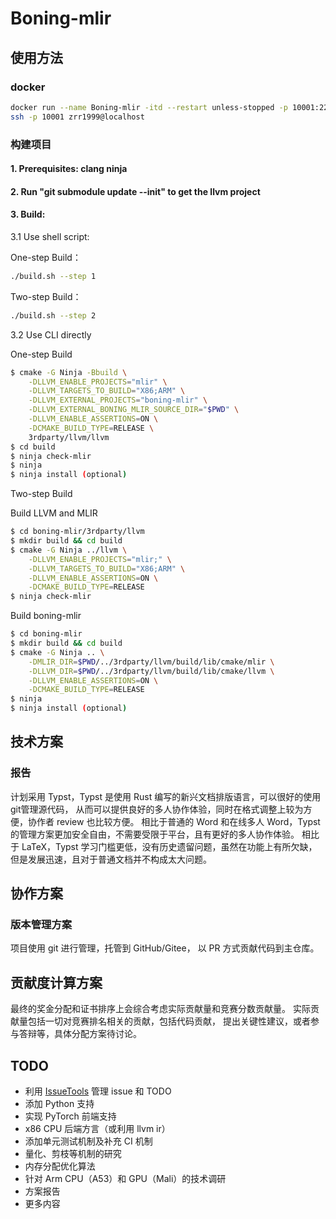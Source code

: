 # Boning-mlir

## 使用方法
### docker
```sh
docker run --name Boning-mlir -itd --restart unless-stopped -p 10001:22 -v ~/workspace/:/workspace/ zrr1999/boning-mlir:latest
ssh -p 10001 zrr1999@localhost
```
### 构建项目

#### 1. Prerequisites: clang ninja

#### 2. Run "git submodule update --init" to get the llvm project

#### 3. Build: 
3.1 Use shell script:

One-step Build：
```sh
./build.sh --step 1
```
Two-step Build：
```sh
./build.sh --step 2
```
3.2 Use CLI directly

One-step Build
```sh
$ cmake -G Ninja -Bbuild \
    -DLLVM_ENABLE_PROJECTS="mlir" \
    -DLLVM_TARGETS_TO_BUILD="X86;ARM" \
    -DLLVM_EXTERNAL_PROJECTS="boning-mlir" \
    -DLLVM_EXTERNAL_BONING_MLIR_SOURCE_DIR="$PWD" \
    -DLLVM_ENABLE_ASSERTIONS=ON \
    -DCMAKE_BUILD_TYPE=RELEASE \
    3rdparty/llvm/llvm
$ cd build
$ ninja check-mlir
$ ninja
$ ninja install (optional) 
```
Two-step Build

Build LLVM and MLIR
```sh
$ cd boning-mlir/3rdparty/llvm
$ mkdir build && cd build
$ cmake -G Ninja ../llvm \
    -DLLVM_ENABLE_PROJECTS="mlir;" \
    -DLLVM_TARGETS_TO_BUILD="X86;ARM" \
    -DLLVM_ENABLE_ASSERTIONS=ON \
    -DCMAKE_BUILD_TYPE=RELEASE
$ ninja check-mlir
```
Build boning-mlir
```sh
$ cd boning-mlir
$ mkdir build && cd build
$ cmake -G Ninja .. \
    -DMLIR_DIR=$PWD/../3rdparty/llvm/build/lib/cmake/mlir \
    -DLLVM_DIR=$PWD/../3rdparty/llvm/build/lib/cmake/llvm \
    -DLLVM_ENABLE_ASSERTIONS=ON \
    -DCMAKE_BUILD_TYPE=RELEASE
$ ninja
$ ninja install (optional) 
```

## 技术方案
### 报告
计划采用 Typst，Typst 是使用 Rust 编写的新兴文档排版语言，可以很好的使用git管理源代码，
从而可以提供良好的多人协作体验，同时在格式调整上较为方便，协作者 review 也比较方便。
相比于普通的 Word 和在线多人 Word，Typst 的管理方案更加安全自由，不需要受限于平台，且有更好的多人协作体验。
相比于 LaTeX，Typst 学习门槛更低，没有历史遗留问题，虽然在功能上有所欠缺，但是发展迅速，且对于普通文档并不构成太大问题。

## 协作方案
### 版本管理方案
项目使用 git 进行管理，托管到 GitHub/Gitee，
以 PR 方式贡献代码到主仓库。

## 贡献度计算方案
最终的奖金分配和证书排序上会综合考虑实际贡献量和竞赛分数贡献量。
实际贡献量包括一切对竞赛排名相关的贡献，包括代码贡献，
提出关键性建议，或者参与答辩等，具体分配方案待讨论。

## TODO
- 利用 [IssueTools](https://github.com/zrr1999/IssueTools) 管理 issue 和 TODO
- 添加 Python 支持
- 实现 PyTorch 前端支持
- x86 CPU 后端方言（或利用 llvm ir）
- 添加单元测试机制及补充 CI 机制
- 量化、剪枝等机制的研究
- 内存分配优化算法
- 针对 Arm CPU（A53）和 GPU（Mali）的技术调研
- 方案报告
- 更多内容
